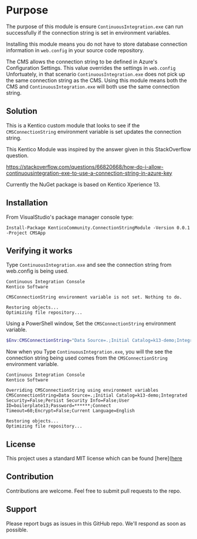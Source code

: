 # Purpose

The purpose of this module is ensure `ContinuousIntegration.exe` can run successfully if the connection string is set in environment variables.

Installing this module means you do not have to store database connection information in `web.config` in your source code repository.

The CMS allows the connection string to be defined in Azure's Configuration Settings. This value overrides the settings in `web.config`
Unfortuately, in that scenario `ContinuousIntegration.exe` does not pick up the same connection string as the CMS. Using this module means both the CMS and `ContinuousIntegration.exe` will both use the same connection string.

## Solution

This is a Kentico custom module that looks to see if the `CMSConnectionString` environment variable is set updates the connection string.

This Kentico Module was inspired by the answer given in this StackOverflow question.

https://stackoverflow.com/questions/66820668/how-do-i-allow-continuousintegration-exe-to-use-a-connection-string-in-azure-key

Currently the NuGet package is based on Kentico Xperience 13.

## Installation

From VisualStudio's package manager console type:
```
Install-Package KenticoCommunity.ConnectionStringModule -Version 0.0.1 -Project CMSApp
```

## Verifying it works

Type `ContinuousIntegration.exe` and see the connection string from web.config is being used.


```
Continuous Integration Console
Kentico Software

CMSConnectionString environment variable is not set. Nothing to do.

Restoring objects...
Optimizing file repository...
```

Using a PowerShell window, Set the `CMSConnectionString` environment variable.

```PowerShell
$Env:CMSConnectionString="Data Source=.;Initial Catalog=k13-demo;Integrated Security=False;Persist Security Info=False;User ID=boilerplate13;Password=DSKJHFDJKHDFFDDFDFKFD;Connect Timeout=60;Encrypt=False;Current Language=English;"
```

Now when you Type `ContinuousIntegration.exe`, you will the see the connection string being used comes from the `CMSConnectionString` environment variable.
```
Continuous Integration Console
Kentico Software

Overriding CMSConnectionString using environment variables
CMSConnectionString=Data Source=.;Initial Catalog=k13-demo;Integrated Security=False;Persist Security Info=False;User ID=boilerplate13;Password=******;Connect Timeout=60;Encrypt=False;Current Language=English

Restoring objects...
Optimizing file repository...
```

## License
This project uses a standard MIT license which can be found [here]([here](https://github.com/bluemodus/KenticoCommunity.ContinuousIntegration/blob/main/LICENSE)

## Contribution
Contributions are welcome. Feel free to submit pull requests to the repo.

## Support
Please report bugs as issues in this GitHub repo. We'll respond as soon as possible.